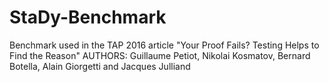 # StaDy-Benchmark
Benchmark used in the TAP 2016 article "Your Proof Fails? Testing Helps to Find the Reason"
AUTHORS: Guillaume Petiot, Nikolai Kosmatov, Bernard Botella, Alain Giorgetti and Jacques Julliand
